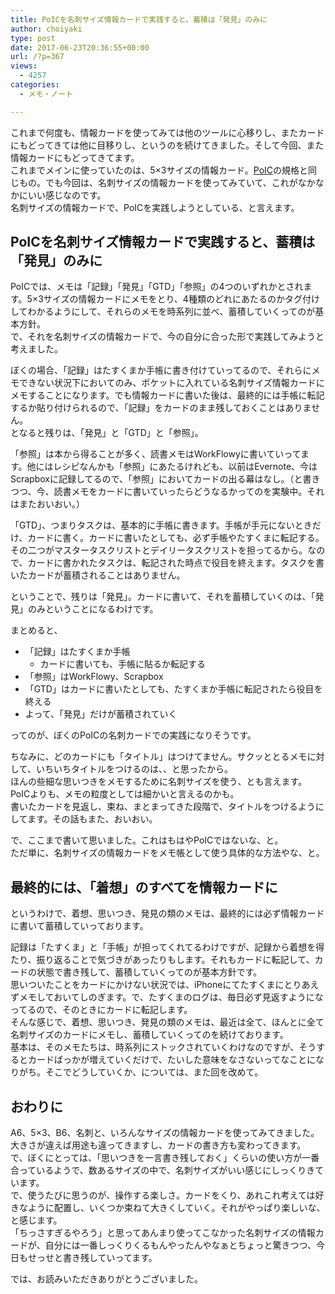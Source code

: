 ```yaml
---
title: PoICを名刺サイズ情報カードで実践すると、蓄積は「発見」のみに
author: choiyaki
type: post
date: 2017-06-23T20:36:55+00:00
url: /?p=367
views:
  - 4257
categories:
  - メモ・ノート

---
```

これまで何度も、情報カードを使ってみては他のツールに心移りし、またカードにもどってきては他に目移りし、というのを続けてきました。そして今回、また情報カードにもどってきてます。  
これまでメインに使っていたのは、5×3サイズの情報カード。[PoIC][1]の規格と同じもの。でも今回は、名刺サイズの情報カードを使ってみていて、これがなかなかにいい感じなのです。  
名刺サイズの情報カードで、PoICを実践しようとしている、と言えます。

## PoICを名刺サイズ情報カードで実践すると、蓄積は「発見」のみに

PoICでは、メモは「記録」「発見」「GTD」「参照」の4つのいずれかとされます。5×3サイズの情報カードにメモをとり、4種類のどれにあたるのかタグ付けしてわかるようにして、それらのメモを時系列に並べ、蓄積していくってのが基本方針。  
で、それを名刺サイズの情報カードで、今の自分に合った形で実践してみようと考えました。

ぼくの場合、「記録」はたすくまか手帳に書き付けていってるので、それらにメモできない状況下においてのみ、ポケットに入れている名刺サイズ情報カードにメモすることになります。でも情報カードに書いた後は、最終的には手帳に転記するか貼り付けられるので、「記録」をカードのまま残しておくことはありません。  
となると残りは、「発見」と「GTD」と「参照」。

「参照」は本から得ることが多く、読書メモはWorkFlowyに書いていってます。他にはレシピなんかも「参照」にあたるけれども、以前はEvernote、今はScrapboxに記録してるので、「参照」においてカードの出る幕はなし。（と書きつつ、今、読書メモをカードに書いていったらどうなるかってのを実験中。それはまたおいおい。）

「GTD」、つまりタスクは、基本的に手帳に書きます。手帳が手元にないときだけ、カードに書く。カードに書いたとしても、必ず手帳やたすくまに転記する。その二つがマスタータスクリストとデイリータスクリストを担ってるから。なので、カードに書かれたタスクは、転記された時点で役目を終えます。タスクを書いたカードが蓄積されることはありません。

ということで、残りは「発見」。カードに書いて、それを蓄積していくのは、「発見」のみということになるわけです。

まとめると、

  * 「記録」はたすくまか手帳 
      * カードに書いても、手帳に貼るか転記する
  * 「参照」はWorkFlowy、Scrapbox
  * 「GTD」はカードに書いたとしても、たすくまか手帳に転記されたら役目を終える
  * よって、「発見」だけが蓄積されていく

ってのが、ぼくのPoICの名刺カードでの実践になりそうです。

ちなみに、どのカードにも「タイトル」はつけてません。サクッととるメモに対して、いちいちタイトルをつけるのは、、と思ったから。  
ほんの些細な思いつきをメモするために名刺サイズを使う、とも言えます。PoICよりも、メモの粒度としては細かいと言えるのかも。  
書いたカードを見返し、束ね、まとまってきた段階で、タイトルをつけるようにしてます。その話もまた、おいおい。

で、ここまで書いて思いました。これはもはやPoICではないな、と。  
ただ単に、名刺サイズの情報カードをメモ帳として使う具体的な方法やな、と。

## 最終的には、「着想」のすべてを情報カードに

というわけで、着想、思いつき、発見の類のメモは、最終的には必ず情報カードに書いて蓄積していっております。

記録は「たすくま」と「手帳」が担ってくれてるわけですが、記録から着想を得たり、振り返ることで気づきがあったりもします。それもカードに転記して、カードの状態で書き残して、蓄積していくってのが基本方針です。  
思いついたことをカードにかけない状況では、iPhoneにてたすくまにとりあえずメモしておいてしのぎます。で、たすくまのログは、毎日必ず見返すようになってるので、そのときにカードに転記します。  
そんな感じで、着想、思いつき、発見の類のメモは、最近は全て、ほんとに全て名刺サイズのカードにメモし、蓄積していくってのを続けております。  
基本は、そのメモたちは、時系列にストックされていくわけなのですが、そうするとカードばっかが増えていくだけで、たいした意味をなさないってなことになりがち。そこでどうしていくか、については、また回を改めて。

## おわりに

A6、5×3、B6、名刺と、いろんなサイズの情報カードを使ってみてきました。大きさが違えば用途も違ってきますし、カードの書き方も変わってきます。  
で、ぼくにとっては、「思いつきを一言書き残しておく」くらいの使い方が一番合っているようで、数あるサイズの中で、名刺サイズがいい感じにしっくりきています。  
で、使うたびに思うのが、操作する楽しさ。カードをくり、あれこれ考えては好きなように配置し、いくつか束ねて大きくしていく。それがやっぱり楽しいな、と感じます。  
「ちっさすぎるやろう」と思ってあんまり使ってこなかった名刺サイズの情報カードが、自分には一番しっくりくるもんやったんやなぁとちょっと驚きつつ、今日もせっせと書き残していってます。

では、お読みいただきありがとうございました。

 [1]: http://pileofindexcards.org/wiki/index.php?title=%E3%83%A1%E3%82%A4%E3%83%B3%E3%83%9A%E3%83%BC%E3%82%B8